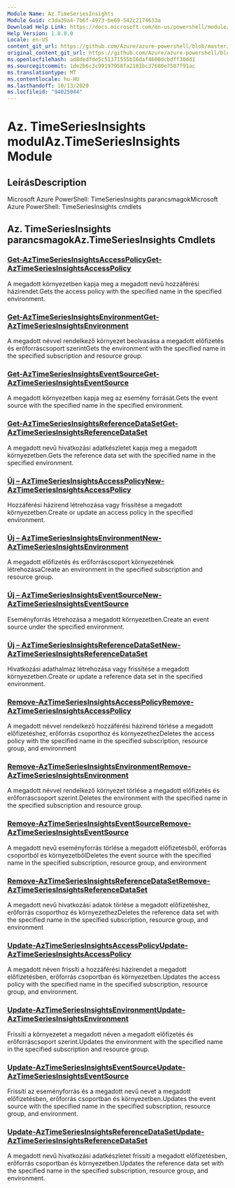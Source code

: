 ```yaml
---
Module Name: Az.TimeSeriesInsights
Module Guid: c3da39a4-7b6f-4973-be69-542c2174633a
Download Help Link: https://docs.microsoft.com/en-us/powershell/module/az.timeseriesinsights
Help Version: 1.0.0.0
Locale: en-US
content_git_url: https://github.com/Azure/azure-powershell/blob/master/src/TimeSeriesInsights/help/Az.TimeSeriesInsights.md
original_content_git_url: https://github.com/Azure/azure-powershell/blob/master/src/TimeSeriesInsights/help/Az.TimeSeriesInsights.md
ms.openlocfilehash: ad8dedfde5c51371555b16daf4600dcbdff30dd1
ms.sourcegitcommit: 1de2b6c3c99197958fa2101bc37680e7507f91ac
ms.translationtype: MT
ms.contentlocale: hu-HU
ms.lasthandoff: 10/13/2020
ms.locfileid: "94025044"
---
```

# <span data-ttu-id="e2b94-101">Az. TimeSeriesInsights modul</span><span class="sxs-lookup"><span data-stu-id="e2b94-101">Az.TimeSeriesInsights Module</span></span>
## <span data-ttu-id="e2b94-102">Leírás</span><span class="sxs-lookup"><span data-stu-id="e2b94-102">Description</span></span>
<span data-ttu-id="e2b94-103">Microsoft Azure PowerShell: TimeSeriesInsights parancsmagok</span><span class="sxs-lookup"><span data-stu-id="e2b94-103">Microsoft Azure PowerShell: TimeSeriesInsights cmdlets</span></span>

## <span data-ttu-id="e2b94-104">Az. TimeSeriesInsights parancsmagok</span><span class="sxs-lookup"><span data-stu-id="e2b94-104">Az.TimeSeriesInsights Cmdlets</span></span>
### [<span data-ttu-id="e2b94-105">Get-AzTimeSeriesInsightsAccessPolicy</span><span class="sxs-lookup"><span data-stu-id="e2b94-105">Get-AzTimeSeriesInsightsAccessPolicy</span></span>](Get-AzTimeSeriesInsightsAccessPolicy.md)
<span data-ttu-id="e2b94-106">A megadott környezetben kapja meg a megadott nevű hozzáférési házirendet.</span><span class="sxs-lookup"><span data-stu-id="e2b94-106">Gets the access policy with the specified name in the specified environment.</span></span>

### [<span data-ttu-id="e2b94-107">Get-AzTimeSeriesInsightsEnvironment</span><span class="sxs-lookup"><span data-stu-id="e2b94-107">Get-AzTimeSeriesInsightsEnvironment</span></span>](Get-AzTimeSeriesInsightsEnvironment.md)
<span data-ttu-id="e2b94-108">A megadott névvel rendelkező környezet beolvasása a megadott előfizetés és erőforráscsoport szerint</span><span class="sxs-lookup"><span data-stu-id="e2b94-108">Gets the environment with the specified name in the specified subscription and resource group.</span></span>

### [<span data-ttu-id="e2b94-109">Get-AzTimeSeriesInsightsEventSource</span><span class="sxs-lookup"><span data-stu-id="e2b94-109">Get-AzTimeSeriesInsightsEventSource</span></span>](Get-AzTimeSeriesInsightsEventSource.md)
<span data-ttu-id="e2b94-110">A megadott környezetben kapja meg az esemény forrását.</span><span class="sxs-lookup"><span data-stu-id="e2b94-110">Gets the event source with the specified name in the specified environment.</span></span>

### [<span data-ttu-id="e2b94-111">Get-AzTimeSeriesInsightsReferenceDataSet</span><span class="sxs-lookup"><span data-stu-id="e2b94-111">Get-AzTimeSeriesInsightsReferenceDataSet</span></span>](Get-AzTimeSeriesInsightsReferenceDataSet.md)
<span data-ttu-id="e2b94-112">A megadott nevű hivatkozási adatkészletet kapja meg a megadott környezetben.</span><span class="sxs-lookup"><span data-stu-id="e2b94-112">Gets the reference data set with the specified name in the specified environment.</span></span>

### [<span data-ttu-id="e2b94-113">Új – AzTimeSeriesInsightsAccessPolicy</span><span class="sxs-lookup"><span data-stu-id="e2b94-113">New-AzTimeSeriesInsightsAccessPolicy</span></span>](New-AzTimeSeriesInsightsAccessPolicy.md)
<span data-ttu-id="e2b94-114">Hozzáférési házirend létrehozása vagy frissítése a megadott környezetben.</span><span class="sxs-lookup"><span data-stu-id="e2b94-114">Create or update an access policy in the specified environment.</span></span>

### [<span data-ttu-id="e2b94-115">Új – AzTimeSeriesInsightsEnvironment</span><span class="sxs-lookup"><span data-stu-id="e2b94-115">New-AzTimeSeriesInsightsEnvironment</span></span>](New-AzTimeSeriesInsightsEnvironment.md)
<span data-ttu-id="e2b94-116">A megadott előfizetés és erőforráscsoport környezetének létrehozása</span><span class="sxs-lookup"><span data-stu-id="e2b94-116">Create an environment in the specified subscription and resource group.</span></span>

### [<span data-ttu-id="e2b94-117">Új – AzTimeSeriesInsightsEventSource</span><span class="sxs-lookup"><span data-stu-id="e2b94-117">New-AzTimeSeriesInsightsEventSource</span></span>](New-AzTimeSeriesInsightsEventSource.md)
<span data-ttu-id="e2b94-118">Eseményforrás létrehozása a megadott környezetben.</span><span class="sxs-lookup"><span data-stu-id="e2b94-118">Create an event source under the specified environment.</span></span>

### [<span data-ttu-id="e2b94-119">Új – AzTimeSeriesInsightsReferenceDataSet</span><span class="sxs-lookup"><span data-stu-id="e2b94-119">New-AzTimeSeriesInsightsReferenceDataSet</span></span>](New-AzTimeSeriesInsightsReferenceDataSet.md)
<span data-ttu-id="e2b94-120">Hivatkozási adathalmaz létrehozása vagy frissítése a megadott környezetben.</span><span class="sxs-lookup"><span data-stu-id="e2b94-120">Create or update a reference data set in the specified environment.</span></span>

### [<span data-ttu-id="e2b94-121">Remove-AzTimeSeriesInsightsAccessPolicy</span><span class="sxs-lookup"><span data-stu-id="e2b94-121">Remove-AzTimeSeriesInsightsAccessPolicy</span></span>](Remove-AzTimeSeriesInsightsAccessPolicy.md)
<span data-ttu-id="e2b94-122">A megadott névvel rendelkező hozzáférési házirend törlése a megadott előfizetéshez, erőforrás csoporthoz és környezethez</span><span class="sxs-lookup"><span data-stu-id="e2b94-122">Deletes the access policy with the specified name in the specified subscription, resource group, and environment</span></span>

### [<span data-ttu-id="e2b94-123">Remove-AzTimeSeriesInsightsEnvironment</span><span class="sxs-lookup"><span data-stu-id="e2b94-123">Remove-AzTimeSeriesInsightsEnvironment</span></span>](Remove-AzTimeSeriesInsightsEnvironment.md)
<span data-ttu-id="e2b94-124">A megadott névvel rendelkező környezet törlése a megadott előfizetés és erőforráscsoport szerint.</span><span class="sxs-lookup"><span data-stu-id="e2b94-124">Deletes the environment with the specified name in the specified subscription and resource group.</span></span>

### [<span data-ttu-id="e2b94-125">Remove-AzTimeSeriesInsightsEventSource</span><span class="sxs-lookup"><span data-stu-id="e2b94-125">Remove-AzTimeSeriesInsightsEventSource</span></span>](Remove-AzTimeSeriesInsightsEventSource.md)
<span data-ttu-id="e2b94-126">A megadott nevű eseményforrás törlése a megadott előfizetésből, erőforrás csoportból és környezetből</span><span class="sxs-lookup"><span data-stu-id="e2b94-126">Deletes the event source with the specified name in the specified subscription, resource group, and environment</span></span>

### [<span data-ttu-id="e2b94-127">Remove-AzTimeSeriesInsightsReferenceDataSet</span><span class="sxs-lookup"><span data-stu-id="e2b94-127">Remove-AzTimeSeriesInsightsReferenceDataSet</span></span>](Remove-AzTimeSeriesInsightsReferenceDataSet.md)
<span data-ttu-id="e2b94-128">A megadott nevű hivatkozási adatok törlése a megadott előfizetéshez, erőforrás csoporthoz és környezethez</span><span class="sxs-lookup"><span data-stu-id="e2b94-128">Deletes the reference data set with the specified name in the specified subscription, resource group, and environment</span></span>

### [<span data-ttu-id="e2b94-129">Update-AzTimeSeriesInsightsAccessPolicy</span><span class="sxs-lookup"><span data-stu-id="e2b94-129">Update-AzTimeSeriesInsightsAccessPolicy</span></span>](Update-AzTimeSeriesInsightsAccessPolicy.md)
<span data-ttu-id="e2b94-130">A megadott néven frissíti a hozzáférési házirendet a megadott előfizetésben, erőforrás csoportban és környezetben.</span><span class="sxs-lookup"><span data-stu-id="e2b94-130">Updates the access policy with the specified name in the specified subscription, resource group, and environment.</span></span>

### [<span data-ttu-id="e2b94-131">Update-AzTimeSeriesInsightsEnvironment</span><span class="sxs-lookup"><span data-stu-id="e2b94-131">Update-AzTimeSeriesInsightsEnvironment</span></span>](Update-AzTimeSeriesInsightsEnvironment.md)
<span data-ttu-id="e2b94-132">Frissíti a környezetet a megadott néven a megadott előfizetés és erőforráscsoport szerint.</span><span class="sxs-lookup"><span data-stu-id="e2b94-132">Updates the environment with the specified name in the specified subscription and resource group.</span></span>

### [<span data-ttu-id="e2b94-133">Update-AzTimeSeriesInsightsEventSource</span><span class="sxs-lookup"><span data-stu-id="e2b94-133">Update-AzTimeSeriesInsightsEventSource</span></span>](Update-AzTimeSeriesInsightsEventSource.md)
<span data-ttu-id="e2b94-134">Frissíti az eseményforrás és a megadott nevű nevet a megadott előfizetésben, erőforrás csoportban és környezetben.</span><span class="sxs-lookup"><span data-stu-id="e2b94-134">Updates the event source with the specified name in the specified subscription, resource group, and environment.</span></span>

### [<span data-ttu-id="e2b94-135">Update-AzTimeSeriesInsightsReferenceDataSet</span><span class="sxs-lookup"><span data-stu-id="e2b94-135">Update-AzTimeSeriesInsightsReferenceDataSet</span></span>](Update-AzTimeSeriesInsightsReferenceDataSet.md)
<span data-ttu-id="e2b94-136">A megadott nevű hivatkozási adatkészletet frissíti a megadott előfizetésben, erőforrás csoportban és környezetben.</span><span class="sxs-lookup"><span data-stu-id="e2b94-136">Updates the reference data set with the specified name in the specified subscription, resource group, and environment.</span></span>

